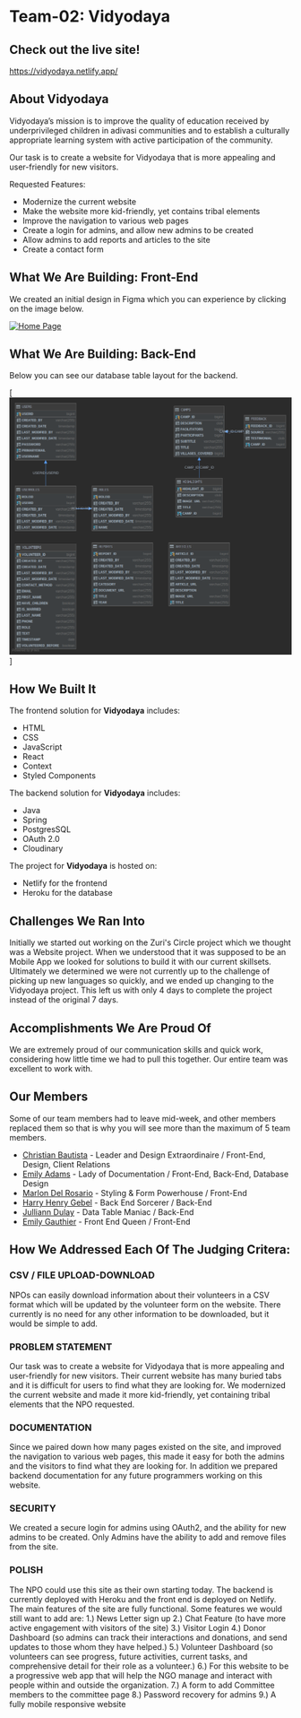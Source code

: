 # Team-02: Vidyodaya

## Check out the live site!

https://vidyodaya.netlify.app/

## About Vidyodaya

Vidyodaya’s mission is to improve the quality of education received by underprivileged children in adivasi communities and to establish a culturally appropriate learning system with active participation of the community.

Our task is to create a website for Vidyodaya that is more appealing and user-friendly for new visitors.

Requested Features:

- Modernize the current website
- Make the website more kid-friendly, yet contains tribal elements
- Improve the navigation to various web pages
- Create a login for admins, and allow new admins to be created
- Allow admins to add reports and articles to the site
- Create a contact form

## What We Are Building: Front-End

We created an initial design in Figma which you can experience by clicking on the image below.

[![Home Page](https://challengepost-s3-challengepost.netdna-ssl.com/photos/production/software_photos/001/294/588/datas/gallery.jpg)](https://www.figma.com/file/8FMdNta6L6CoZy0Z44XeZz/Vidyodaya-Website-Redesign?node-id=1%3A64)

## What We Are Building: Back-End

Below you can see our database table layout for the backend.

[![Database Tables](https://raw.githubusercontent.com/2020-opportunity-hack/Team-02/main/backend/DatabaseSchema.png)]

## How We Built It

The frontend solution for **Vidyodaya** includes:

- HTML
- CSS
- JavaScript
- React
- Context
- Styled Components

The backend solution for **Vidyodaya** includes:

- Java
- Spring
- PostgresSQL
- OAuth 2.0
- Cloudinary

The project for **Vidyodaya** is hosted on:

- Netlify for the frontend
- Heroku for the database

## Challenges We Ran Into

Initially we started out working on the Zuri's Circle project which we thought was a Website project. When we understood that it was supposed to be an Mobile App we looked for solutions to build it with our current skillsets. Ultimately we determined we were not currently up to the challenge of picking up new languages so quickly, and we ended up changing to the Vidyodaya project. This left us with only 4 days to complete the project instead of the original 7 days.

## Accomplishments We Are Proud Of

We are extremely proud of our communication skills and quick work, considering how little time we had to pull this together. Our entire team was excellent to work with.

## Our Members

Some of our team members had to leave mid-week, and other members replaced them so that is why you will see more than the maximum of 5 team members.

- [Christian Bautista](https://www.linkedin.com/in/christianbautista/) - Leader and Design Extraordinaire / Front-End, Design, Client Relations
- [Emily Adams](https://www.linkedin.com/in/emilyadamsprofile/) - Lady of Documentation / Front-End, Back-End, Database Design
- [Marlon Del Rosario](https://www.linkedin.com/in/mpaolodr/) - Styling & Form Powerhouse / Front-End
- [Harry Henry Gebel](https://www.linkedin.com/in/harryhenrygebel/) - Back End Sorcerer / Back-End
- [Julliann Dulay](https://www.linkedin.com/in/jullianndulay/) - Data Table Maniac / Back-End
- [Emily Gauthier](https://www.linkedin.com/in/emily-gauthier-7013/) - Front End Queen / Front-End

## How We Addressed Each Of The Judging Critera:

### CSV / FILE UPLOAD-DOWNLOAD

NPOs can easily download information about their volunteers in a CSV format which will be updated by the volunteer form on the website. There currently is no need for any other information to be downloaded, but it would be simple to add.

### PROBLEM STATEMENT

Our task was to create a website for Vidyodaya that is more appealing and user-friendly for new visitors. Their current website has many buried tabs and it is difficult for users to find what they are looking for.
We modernized the current website and made it more kid-friendly, yet containing tribal elements that the NPO requested.

### DOCUMENTATION

Since we paired down how many pages existed on the site, and improved the navigation to various web pages, this made it easy for both the admins and the visitors to find what they are looking for.
In addition we prepared backend documentation for any future programmers working on this website.

### SECURITY

We created a secure login for admins using OAuth2, and the ability for new admins to be created.
Only Admins have the ability to add and remove files from the site.

### POLISH

The NPO could use this site as their own starting today. The backend is currently deployed with Heroku and the front end is deployed on Netlify. The main features of the site are fully functional.
Some features we would still want to add are:
1.) News Letter sign up
2.) Chat Feature (to have more active engagement with visitors of the site)
3.) Visitor Login
4.) Donor Dashboard (so admins can track their interactions and donations, and send updates to those whom they have helped.)
5.) Volunteer Dashboard (so volunteers can see progress, future activities, current tasks, and comprehensive detail for their role as a volunteer.)
6.) For this website to be a progressive web app that will help the NGO manage and interact with people within and outside the organization.
7.) A form to add Committee members to the committee page
8.) Password recovery for admins
9.) A fully mobile responsive website

